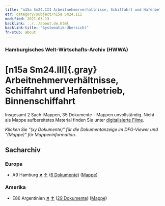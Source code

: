 ```yaml
---
title: "n15a Sm24.III Arbeitnehmerverhältnisse, Schiffahrt und Hafenbetrieb, Binnenschiffahrt"
etr: category/subject/n15a Sm24.III
modified: 2021-03-13
backlink: ../../about.de.html
backlink-title: "Systematik-Übersicht"
fn-stub: about
---
```


### Hamburgisches Welt-Wirtschafts-Archiv (HWWA)
# [n15a Sm24.III]{.gray}&#8201; Arbeitnehmerverhältnisse, Schiffahrt und Hafenbetrieb, Binnenschiffahrt&#160; 




Insgesamt 2 Sach-Mappen, 35 Dokumente - Mappen unvollständig.
Nicht als Mappe aufbereitetes Material finden Sie unter [digitalisierte Filme](/film/h1_sh).

_Klicken Sie "(xy Dokumente)" für die Dokumentanzeige im DFG-Viewer und "(Mappe)" für Mappeninformation._

## Sacharchiv




### Europa

- A9 Hamburg [**&nearr;**](../../../geo/i/140905/about.de.html "Hamburg (alle Mappen)") [**&uarr;**](../../../geo/about.de.html#A9 "Ländersystematik") (<a href="https://pm20.zbw.eu/dfgview/sh/140905,145229" title="über: Hamburg : Arbeitnehmerverhältnisse, Schiffahrt und Hafenbetrieb, Binnenschiffahrt" target="_blank">6 Dokumente</a>) ([Mappe](http://purl.org/pressemappe20/folder/sh/140905,145229))

### Amerika

- E86 Argentinien [**&nearr;**](../../../geo/i/141692/about.de.html "Argentinien (alle Mappen)") [**&uarr;**](../../../geo/about.de.html#E86 "Ländersystematik") (<a href="https://pm20.zbw.eu/dfgview/sh/141692,145229" title="über: Argentinien : Arbeitnehmerverhältnisse, Schiffahrt und Hafenbetrieb, Binnenschiffahrt" target="_blank">29 Dokumente</a>) ([Mappe](http://purl.org/pressemappe20/folder/sh/141692,145229))



